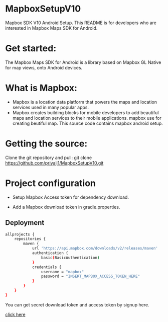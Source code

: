 
# MapboxSetupV10

Mapbox SDK V10 Android Setup. 
This README is for developers who are interested in Mapbox Maps SDK for Android. 
# Get started:
The Mapbox Maps SDK for Android is a library based on Mapbox GL Native for map views, onto Android devices.
# What is Mapbox:
* Mapbox is a location data platform that powers the maps and location services used in many popular apps.
* Mapbox creates building blocks for mobile developers to add beautiful maps and location services to their mobile applications. mapbox use for creating beutiful map.
This source code contains mapbox android setup.
# Getting the source:
Clone the git repository and pull:
git clone https://github.com/priyaji1/MapboxSetupV10.git

# Project configuration
* Setup Mapbox Access token for dependency download.

* Add a  Mapbox download token in gradle.properties.





## Deployment


```bash
allprojects {
    repositories {
        maven {
            url 'https://api.mapbox.com/downloads/v2/releases/maven'
            authentication {
                basic(BasicAuthentication)
            }
            credentials {
                username = "mapbox"
                password = "INSERT_MAPBOX_ACCESS_TOKEN_HERE"
            }
        }
    }
}

```


You can get  secret download token and access token by signup here.

[click here](https://account.mapbox.com/auth/signup/)

